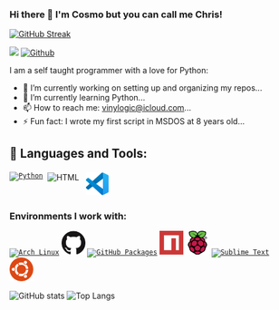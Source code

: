 ### Hi there 👋 I'm Cosmo but you can call me Chris!

[![GitHub Streak](https://github-readme-streak-stats.herokuapp.com/?user=ChrisGarey)](https://git.io/streak-stats)

![](https://visitor-badge.laobi.icu/badge?page_id=ChrisGarey.ChrisGarey) [![Github](https://img.shields.io/github/followers/ChrisGarey?label=Follow&style=social)](https://github.com/ChrisGarey)

I am a self taught programmer with a love for Python:

- 🔭 I’m currently working on setting up and organizing my repos...
- 🌱 I’m currently learning Python...
- 📫 How to reach me: vinylogic@icloud.com...
- ⚡ Fun fact: I wrote my first script in MSDOS at 8 years old...


## 🧰 Languages and Tools:
<code><a href="https://www.python.org/"><img alt="Python" title="Python" src="https://github.com/cheesits456/cheesits456/raw/master/icons/python.png" height="42"></a></code>
<img src="https://raw.githubusercontent.com/github/explore/80688e429a7d4ef2fca1e82350fe8e3517d3494d/topics/javascript/html.png" alt="HTML" height="40" style="vertical-align:top; margin:4px">
<img src="https://raw.githubusercontent.com/github/explore/80688e429a7d4ef2fca1e82350fe8e3517d3494d/topics/visual-studio-code/visual-studio-code.png" alt="VS Code" height="40" style="vertical-align:top; margin:4px">
</p>

### Environments I work with:

<code><a href="https://www.archlinux.org/"><img alt="Arch Linux" title="Arch Linux" src="https://github.com/cheesits456/cheesits456/raw/master/icons/arch.png" height="42"></a></code>
<code><a href="https://github.com/"><img alt="GitHub" title="GitHub" src="https://raw.githubusercontent.com/github/explore/78df643247d429f6cc873026c0622819ad797942/topics/github/github.png" height="42"></a></code>
<code><a href="https://github.com/features/packages"><img alt="GitHub Packages" title="GitHub Packages" src="https://github.com/cheesits456/cheesits456/raw/master/icons/packages.png" height="42"></a></code>
<code><a href="https://www.npmjs.com"><img alt="NPM" title="NPM" src="https://raw.githubusercontent.com/github/explore/80688e429a7d4ef2fca1e82350fe8e3517d3494d/topics/npm/npm.png" height="42"></a></code>
<code><a href="https://www.raspberrypi.org"><img alt="Raspberry Pi" title="Raspberry Pi" src="https://raw.githubusercontent.com/github/explore/80688e429a7d4ef2fca1e82350fe8e3517d3494d/topics/raspberry-pi/raspberry-pi.png" height="42"></a></code>
<code><a href="https://www.sublimetext.com/"><img alt="Sublime Text" title="Sublime Text" src="https://avatars1.githubusercontent.com/u/684879?s=200&v=4" height="42"></a></code>
<code><a href="https://ubuntu.com/"><img alt="Ubuntu" title="Ubuntu" src="https://raw.githubusercontent.com/github/explore/80688e429a7d4ef2fca1e82350fe8e3517d3494d/topics/ubuntu/ubuntu.png" height="42"></a></code>


![GitHub stats](https://github-readme-stats.vercel.app/api?username=ChrisGarey&show_icons=true&theme=tokyonight) ![Top Langs](https://github-readme-stats.vercel.app/api/top-langs/?username=ChrisGarey&theme=tokyonight)


